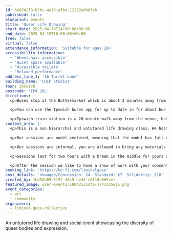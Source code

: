 ```yaml
---
id: 680742f3-b7bc-4e18-afba-12212e6b03eb
published: false
blueprint: events
title: 'Queer Life Drawing'
start_date: 2025-04-19T14:00:00+00:00
end_date: 2025-04-19T16:00:00+00:00
free: false
virtual: false
attendance_information: 'Suitable for ages 18+'
accessibility_information:
  - 'Wheelchair accessible'
  - 'Quiet space available'
  - 'Accessible toilets'
  - 'Relaxed performance'
address_line_1: '16 Turret Lane'
building_name: 'CHiP Studios'
town: Ipswich
postcode: 'IP4 1DL'
directions: |-
  <p>Buses stop at the Buttermarket which is about 2 minutes away from the venue.</p>

  <p>You can use the Ipswich buses app for up to date in for about bus timetables, you can also use <a href="https://www.suffolkonboard.com/">Suffolk Onboard</a> if you are using any other route.</p>

  <p>Ipswich train station is a 20 minute walk away from the venue, but there are also bus links that get you into the Buttermarket bus station.</p>
content_area: |-
  <p>This is a non hierarchal and untutored life drawing class. We host Queer Life drawing every month at CHiP studios with a new model each time to represent the diversity of the queer community.</p>

  <p>Our sessions are model centered, meaning that the model has full control of the space, they will bring props if they wish, create a playlist for us to enjoy together whatever best represents how they experience their own queer identity.</p>

  <p>Our sessions are informal, you are allowed to bring any materials you wish and connect with other attending artists during the session.</p>

  <p>Sessions last for two hours with a break in the middle for yours and the model's comfort.</p>

  <p>After the session we like to have a show of work with your consent. And at close of session we like to make a trip to a local pub.</p>
booking_link: 'https://ko-fi.com/liminalgaze'
cost_details: 'Unwaged/Concession: £4. Standard: £7. Solidarity: £10'
created_by: 1bd92b89-519f-48c9-be43-c0110c069cef
featured_image: user-events/190425insta-1743345615.png
event_categories:
  - art
  - community
organisers:
  - liminal-gaze-collective
---
```

An untutored life drawing and social event showcasing the diversity of queer bodies and expression.